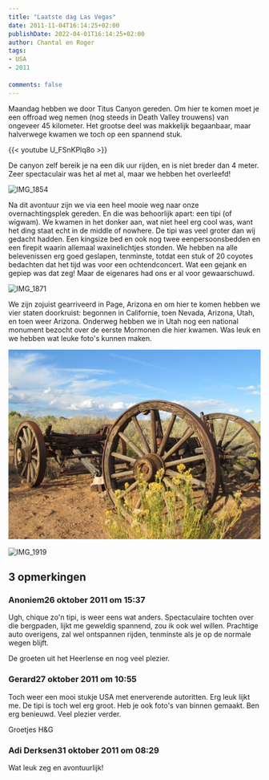 ```yaml
---
title: "Laatste dag Las Vegas"
date: 2011-11-04T16:14:25+02:00
publishDate: 2022-04-01T16:14:25+02:00
author: Chantal en Roger
tags:
- USA
- 2011

comments: false
---
```


Maandag hebben we door Titus Canyon gereden. Om hier te komen moet je een offroad weg nemen (nog steeds in Death Valley trouwens) van ongeveer 45 kilometer. Het grootse deel was makkelijk begaanbaar, maar halverwege kwamen we toch op een spannend stuk.

{{< youtube U_FSnKPlq8o >}}

De canyon zelf bereik je na een dik uur rijden, en is niet breder dan 4 meter. Zeer spectaculair was het al met al, maar we hebben het overleefd!

![IMG_1854](./images/IMG_1854.JPG)

Na dit avontuur zijn we via een heel mooie weg naar onze overnachtingsplek gereden. En die was behoorlijk apart: een tipi (of wigwam). We kwamen in het donker aan, wat niet heel erg cool was, want het ding staat echt in de middle of nowhere. De tipi was veel groter dan wij gedacht hadden. Een kingsize bed en ook nog twee eenpersoonsbedden en een firepit waarin allemaal waxinelichtjes stonden. We hebben na alle belevenissen erg goed geslapen, tenminste, totdat een stuk of 20 coyotes bedachten dat het tijd was voor een ochtendconcert. Wat een gejank en gepiep was dat zeg! Maar de eigenares had ons er al voor gewaarschuwd.

![IMG_1871](./images/IMG_1871.JPG)

We zijn zojuist gearriveerd in Page, Arizona en om hier te komen hebben we vier staten doorkruist: begonnen in Californie, toen Nevada, Arizona, Utah, en toen weer Arizona. Onderweg hebben we in Utah nog een national monument bezocht over de eerste Mormonen die hier kwamen. Was leuk en we hebben wat leuke foto's kunnen maken.

![IMG_1908](./images/IMG_1908.JPG)

![IMG_1919](./images/IMG_1919.JPG)

## 3 opmerkingen

### Anoniem26 oktober 2011 om 15:37

Ugh, chique zo'n tipi, is weer eens wat anders.
Spectaculaire tochten over die bergpaden, lijkt me geweldig spannend, zou ik ook wel willen.
Prachtige auto overigens, zal wel ontspannen rijden, tenminste als je op de normale wegen blijft.

De groeten uit het Heerlense en nog veel plezier.

### Gerard27 oktober 2011 om 10:55

Toch weer een mooi stukje USA met enerverende autoritten. Erg leuk lijkt me.
De tipi is toch wel erg groot. Heb je ook foto's van binnen gemaakt. Ben erg benieuwd.
Veel plezier verder.

Groetjes
H&G

### Adi Derksen31 oktober 2011 om 08:29

Wat leuk zeg en avontuurlijk!
